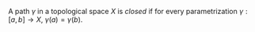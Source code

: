 A path $\gamma$ in a topological space $X$ is *closed* if for every parametrization $\gamma: [a, b] \to X$, $\gamma(a) = \gamma(b)$.
